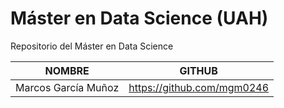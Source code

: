 # Máster en Data Science (UAH)

Repositorio del Máster en Data Science


| NOMBRE | GITHUB |
| ------------- | ------------- |
| Marcos García Muñoz | https://github.com/mgm0246  |
